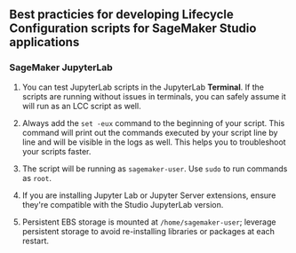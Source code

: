 ## Best practicies for developing Lifecycle Configuration scripts for SageMaker Studio applications

### SageMaker JupyterLab

1. You can test JupyterLab scripts in the JupyterLab **Terminal**. If the scripts are running without issues in terminals, you can safely assume it will run as an LCC script as well.

2. Always add the `set -eux` command to the beginning of your script. This command will print out the commands executed by your script line by line and will be visible in the logs as well. This helps you to troubleshoot your scripts faster.

3. The script will be running as `sagemaker-user`. Use `sudo` to run commands as `root`.

4. If you are installing Jupyter Lab or Jupyter Server extensions, ensure they're compatible with the Studio JupyterLab version.

5. Persistent EBS storage is mounted at `/home/sagemaker-user`; leverage persistent storage to avoid re-installing libraries or packages at each restart.
